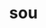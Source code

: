 ---
category: 3-letters
denotation: null
name: sou
reference_link: https://www.etymonline.com/word/sou
root_language: null
root_name: null
title: sou
type: free
word_sums:
- respelling: sou
  sum: 'Sou + '
---